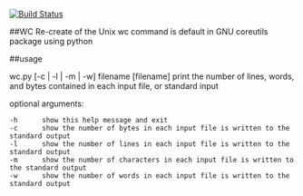 [![Build Status](https://travis-ci.org/locdle/WC-Python.svg?branch=master)](https://travis-ci.org/locdle/WC-Python)

##WC
Re-create of the Unix wc command is default in GNU coreutils package using python

##usage

wc.py [-c | -l | -m | -w] filename [filename] 
print the number of lines, words, and bytes contained in each input file, or standard input

optional arguments:

    -h      show this help message and exit     
    -c      show the number of bytes in each input file is written to the standard output    
    -l      show the number of lines in each input file is written to the standard output
    -m      show the number of characters in each input file is written to the standard output
    -w      show the number of words in each input file is written to the standard output

